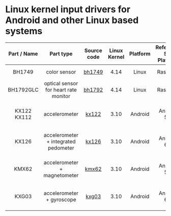# Linux kernel input drivers for Android and other Linux based systems

| Part / Name | Part type | Source code | Linux Kernel | Platform | Reference SW Platform | Reference HW Platform | Bus | Tested with |
|:-------------:|:-------------:|:-------------:|:-------------:|:-------------:|:-------------:|:-------------:|:-------------:|:-------------:|
| BH1749 | color sensor | [bh1749](https://github.com/RohmSemiconductor/Linux-Kernel-Input-Drivers/tree/master/driver/bh1749) | 4.14 | Linux | Raspbian | Raspberry Pi 3 | i2c | [Test Application](https://github.com/RohmSemiconductor/Linux-Kernel-Input-Drivers/tree/master/driver/bh1749/test) |
| BH1792GLC | optical sensor for heart rate monitor | [bh1792](https://github.com/RohmSemiconductor/Linux-Kernel-Input-Drivers/tree/master/driver/bh1792) | 4.14 | Linux | Raspbian | Raspberry Pi 3 | i2c | [Test Application](https://github.com/RohmSemiconductor/Linux-Kernel-Input-Drivers/tree/master/driver/bh1792/test) |
| KX122 KX112 | accelerometer | [kx122](https://github.com/RohmSemiconductor/Linux-Kernel-Input-Drivers/tree/master/driver/kx122) | 3.10 | Android | Android 5.1 | Dragonboard 410c | i2c | Android 5.1 R13 cts-tradefed |
| KX126 | accelerometer + integrated pedometer | [kx126](https://github.com/RohmSemiconductor/Linux-Kernel-Input-Drivers/tree/master/driver/kx126) | 3.10 | Android | Android 6.0 | Dragonboard 410c | i2c | Android 6.0 R18 cts-tradefed |
| KMX62 | accelerometer + magnetometer | [kmx62](https://github.com/RohmSemiconductor/Linux-Kernel-Input-Drivers/tree/master/driver/kmx62) | 3.10 | Android | Android 5.1 | Dragonboard 410c | i2c | Android 5.1 R13 cts-tradefed |
| KXG03 | accelerometer + gyroscope | [kxg03](https://github.com/RohmSemiconductor/Linux-Kernel-Input-Drivers/tree/master/driver/kxg03) | 3.10 | Android | Android 6.0 | Dragonboard 410c | i2c | Android 6.0 R14 cts-tradefed |
